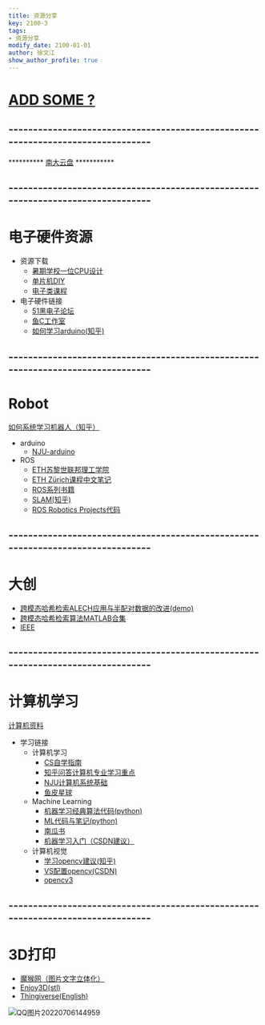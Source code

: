 ```yaml
---
title: 资源分享
key: 2100-3
tags: 
- 资源分享
modify_date: 2100-01-01
author: 徐文江
show_author_profile: true
---
```

<!--more-->     

# [ADD SOME ?](https://github.com/HEA1OR/HEA1OR.github.io/edit/master/rsc.md)
## --------------------------------------------------------------------------------
********** [南大云盘](https://box.nju.edu.cn/) ***********
## --------------------------------------------------------------------------------

# 电子硬件资源
* 资源下载
  * [暑期学校一位CPU设计](https://box.nju.edu.cn/d/25d605a113314c67a203/)
  * [单片机DIY](https://box.nju.edu.cn/d/45e4f24067dc4cdb987d/)
  * [电子类课程](https://box.nju.edu.cn/d/fe42b7d9c2234a9bbccc/)
* 电子硬件链接
  * [51黑电子论坛](http://www.51hei.com/bbs/)
  * [鱼C工作室](https://fishc.com.cn/forum-39-1.html)
  * [如何学习arduino(知乎)](https://www.zhihu.com/question/266384183)

## --------------------------------------------------------------------------------
# Robot

[如何系统学习机器人（知乎）](https://www.zhihu.com/question/22390802)
* arduino
  * [NJU-arduino](https://git.nju.edu.cn/HEA1ER/carduino)
* ROS
  * [ETH苏黎世联邦理工学院](https://blog.csdn.net/zhangrelay/article/details/79463689)
  * [ETH Zürich课程中文笔记](https://blog.csdn.net/zhangrelay/article/details/79230844)
  * [ROS系列书籍](https://blog.csdn.net/qq_42450767/article/details/124156731)
  * [SLAM(知乎)](https://zhuanlan.zhihu.com/p/499864960)
  * [ROS Robotics Projects代码](https://github.com/HEA1OR/ros_robotics_projects)
  
## --------------------------------------------------------------------------------
# 大创

 * [跨模态哈希检索ALECH应用与半配对数据的改进(demo)](https://box.nju.edu.cn/d/68cb2abe223748878f93/)
 * [跨模态哈希检索算法MATLAB合集](https://github.com/BMC-SDNU/Cross-Modal-Hashing-Retrieval)
 * [IEEE](https://ieeexplore.ieee.org/Xplore/home.jsp)

## --------------------------------------------------------------------------------
# 计算机学习

[计算机资料](https://box.nju.edu.cn/d/eb6d53a3339540e7a335/)
* 学习链接
  * 计算机学习
     * [CS自学指南](https://csdiy.wiki/)
     * [知乎问答计算机专业学习重点](https://www.zhihu.com/question/426053091/answer/2027046024)
     * [NJU计算机系统基础](https://nju-projectn.github.io/ics-pa-gitbook/ics2021/)
     * [鱼皮星球](https://yupi.icu/)
  * Machine Learning
     * [机器学习经典算法代码(python)](https://github.com/Mryangkaitong/python-Machine-learning)
     * [ML代码与笔记(python)](https://gitee.com/fakerlove/machine-learning)
     * [南瓜书](https://datawhalechina.github.io/pumpkin-book/#/)
     * [机器学习入门（CSDN建议）](https://blog.csdn.net/lsc989818/article/details/78817348)
  * 计算机视觉
     * [学习opencv建议(知乎)](https://www.zhihu.com/question/26881367)
     * [VS配置opencv(CSDN)](https://blog.csdn.net/qq_41175905/article/details/80560429)
     * [opencv3](https://box.nju.edu.cn/d/1932596ef5f14fbaa9dd/)


## --------------------------------------------------------------------------------
# 3D打印
* [魔猴网（图片文字立体化）](http://www.mohou.com/)
* [Enjoy3D(stl)](https://www.enjoying3d.com/)
* [Thingiverse(English)](https://www.thingiverse.com/)



![QQ图片20220706144959](https://user-images.githubusercontent.com/92584983/177487239-549b3f89-d47b-41fc-a116-fd2d1dc9ce60.jpg)





